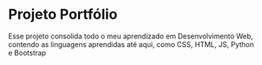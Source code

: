 # Projeto Portfólio

Esse projeto consolida todo o meu aprendizado em Desenvolvimento Web, contendo as linguagens aprendidas até aqui, como CSS, HTML, JS, Python e Bootstrap
